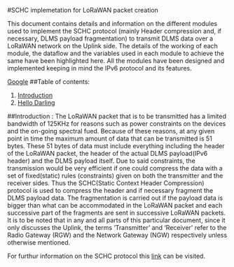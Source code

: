 #SCHC implemetation for LoRaWAN packet creation

This document contains details and information on the different modules used to implement the SCHC protocol (mainly Header compression and, if necessary, DLMS payload fragmentation) to transmit DLMS data over a LoRaWAN network on the Uplink side. The details of the working of each module, the dataflow and the variables used in each module to achieve the same have been highlighted here. All the modules have been designed and implemented keeping in mind the IPv6 protocol and its features.

[Google](https://www.google.co.in)
##Table of contents:
1. [Introduction](#introduction)
2. [Hello Darling](#hello-darling)

##Introduction :
The LoRaWAN packet that is to be transmitted has a limited bandwidth of 125KHz for reasons such as power constraints on the devices and the on-going spectral fued. Because of these reasons, at any given point in time the maximum amount of data that can be transmitted is 51 bytes. These 51 bytes of data must include everything including the header of the LoRaWAN packet, the header of the actual DLMS payload(IPv6 header) and the DLMS payload itself. Due to said constraints, the transmission would be very efficient if one could compress the data with a set of fixed(static) rules (constraints) given on both the transmitter and the receiver sides. Thus the SCHC(Static Context Header Compression) protocol is used to compress the header and if necessary fragment the DLMS payload data. The fragmentation is carried out if the payload data is bigger than what can be accommodated in the LoRaWAN packet and each successive part of the fragments are sent in successive LoRaWAN packets. It is to be noted that in any and all parts of this particular document, since it only discusses the Uplink, the terms ‘Transmitter’ and ‘Receiver’ refer to the Radio Gateway (RGW) and the Network Gateway (NGW) respectively unless otherwise mentioned.

For furthur information on the SCHC protocol this [link](https://datatracker.ietf.org/doc/rfc8724/?include_text=1) can be visited.



##


